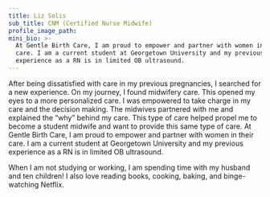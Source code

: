 ```yaml
---
title: Liz Solis
sub_title: CNM (Certified Nurse Midwife)
profile_image_path:
mini_bio: >-
  At Gentle Birth Care, I am proud to empower and partner with women in their
  care. I am a current student at Georgetown University and my previous
  experience as a RN is in limited OB ultrasound.
---
```


After being dissatisfied with care in my previous pregnancies, I searched for a new experience. On my journey, I found midwifery care. This opened my eyes to a more personalized care. I was empowered to take charge in my care and the decision making. The midwives partnered with me and explained the “why” behind my care. This type of care helped propel me to become a student midwife and want to provide this same type of care. At Gentle Birth Care, I am proud to empower and partner with women in their care. I am a current student at Georgetown University and my previous experience as a RN is in limited OB ultrasound.&nbsp;

When I am not studying or working, I am spending time with my husband and ten children! I also love reading books, cooking, baking, and binge-watching Netflix.&nbsp;